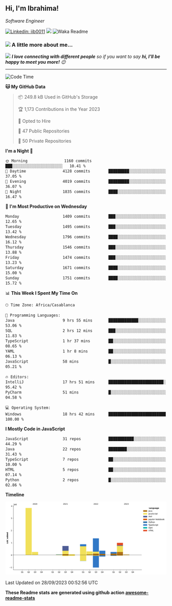 <h2>Hi, I'm Ibrahima! </h2>
<p><em>Software Engineer 
</em></p>


[![Linkedin: iib0011](https://img.shields.io/badge/-iib0011-blue?style=flat-square&logo=Linkedin&logoColor=white&link=https://www.linkedin.com/in/iib0011/)](https://www.linkedin.com/in/iib0011/)
![](https://visitor-badge.glitch.me/badge?page_id=iib0011)
![Waka Readme](https://github.com/iib0011/iib0011/workflows/Waka%20Readme/badge.svg)


### <img src="https://media.giphy.com/media/VgCDAzcKvsR6OM0uWg/giphy.gif" width="50"> A little more about me...  


<img src="https://media.giphy.com/media/LnQjpWaON8nhr21vNW/giphy.gif" width="60"> <em><b>I love connecting with different people</b> so if you want to say <b>hi, I'll be happy to meet you more!</b> 😊</em>

---
<!--START_SECTION:waka-->
![Code Time](http://img.shields.io/badge/Code%20Time-2%2C571%20hrs%201%20min-blue)

**🐱 My GitHub Data** 

> 📦 249.8 kB Used in GitHub's Storage 
 > 
> 🏆 1,173 Contributions in the Year 2023
 > 
> 💼 Opted to Hire
 > 
> 📜 47 Public Repositories 
 > 
> 🔑 50 Private Repositories 
 > 
**I'm a Night 🦉** 

```text
🌞 Morning                1160 commits        ███░░░░░░░░░░░░░░░░░░░░░░   10.41 % 
🌆 Daytime                4128 commits        █████████░░░░░░░░░░░░░░░░   37.05 % 
🌃 Evening                4019 commits        █████████░░░░░░░░░░░░░░░░   36.07 % 
🌙 Night                  1835 commits        ████░░░░░░░░░░░░░░░░░░░░░   16.47 % 
```
📅 **I'm Most Productive on Wednesday** 

```text
Monday                   1409 commits        ███░░░░░░░░░░░░░░░░░░░░░░   12.65 % 
Tuesday                  1495 commits        ███░░░░░░░░░░░░░░░░░░░░░░   13.42 % 
Wednesday                1796 commits        ████░░░░░░░░░░░░░░░░░░░░░   16.12 % 
Thursday                 1546 commits        ███░░░░░░░░░░░░░░░░░░░░░░   13.88 % 
Friday                   1474 commits        ███░░░░░░░░░░░░░░░░░░░░░░   13.23 % 
Saturday                 1671 commits        ████░░░░░░░░░░░░░░░░░░░░░   15.00 % 
Sunday                   1751 commits        ████░░░░░░░░░░░░░░░░░░░░░   15.72 % 
```


📊 **This Week I Spent My Time On** 

```text
🕑︎ Time Zone: Africa/Casablanca

💬 Programming Languages: 
Java                     9 hrs 55 mins       █████████████░░░░░░░░░░░░   53.06 % 
SQL                      2 hrs 12 mins       ███░░░░░░░░░░░░░░░░░░░░░░   11.83 % 
TypeScript               1 hr 37 mins        ██░░░░░░░░░░░░░░░░░░░░░░░   08.65 % 
YAML                     1 hr 8 mins         ██░░░░░░░░░░░░░░░░░░░░░░░   06.13 % 
JavaScript               58 mins             █░░░░░░░░░░░░░░░░░░░░░░░░   05.21 % 

🔥 Editors: 
IntelliJ                 17 hrs 51 mins      ████████████████████████░   95.42 % 
PyCharm                  51 mins             █░░░░░░░░░░░░░░░░░░░░░░░░   04.58 % 

💻 Operating System: 
Windows                  18 hrs 42 mins      █████████████████████████   100.00 % 
```

**I Mostly Code in JavaScript** 

```text
JavaScript               31 repos            ███████████░░░░░░░░░░░░░░   44.29 % 
Java                     22 repos            ████████░░░░░░░░░░░░░░░░░   31.43 % 
TypeScript               7 repos             ██░░░░░░░░░░░░░░░░░░░░░░░   10.00 % 
HTML                     5 repos             ██░░░░░░░░░░░░░░░░░░░░░░░   07.14 % 
Python                   2 repos             █░░░░░░░░░░░░░░░░░░░░░░░░   02.86 % 
```



**Timeline**

![Lines of Code chart](https://raw.githubusercontent.com/iib0011/iib0011/master/assets/bar_graph.png)


 Last Updated on 28/09/2023 00:52:56 UTC
<!--END_SECTION:waka-->

**These Readme stats are generated using github action [awesome-readme-stats](https://github.com/iib0011/waka-readme-stats)**

